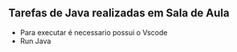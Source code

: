 ## Tarefas  de Java realizadas em Sala de Aula

- Para executar é necessario possui o Vscode
- Run Java
